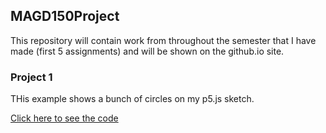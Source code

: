 ## MAGD150Project

This repository will contain work from throughout the semester that I have made (first 5 assignments) and will be shown on the github.io site.

### Project 1

THis example shows a bunch of circles on my p5.js sketch.

[Click here to see the code](https://github.com/Confidez/MAGD150Project/blob/gh-pages/Lab1-Github/sketch.js)


